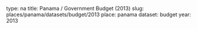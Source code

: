 type: na
title: Panama / Government Budget (2013)
slug: places/panama/datasets/budget/2013
place: panama
dataset: budget
year: 2013
